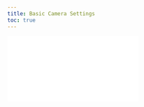 ```yaml
---
title: Basic Camera Settings
toc: true
---
```


![Link to included content](../../../../photography/basic-camera-settings.md)
